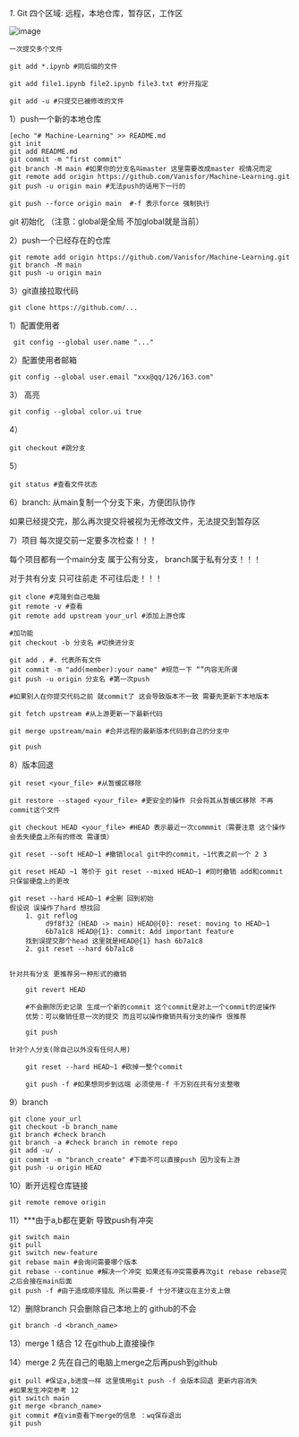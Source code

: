 
*1*. Git 四个区域: 远程，本地仓库，暂存区，工作区

![image](https://github.com/Vanisfor/test/blob/main/1728940033317.png)

```
一次提交多个文件

git add *.ipynb #同后缀的文件

git add file1.ipynb file2.ipynb file3.txt #分开指定

git add -u #只提交已被修改的文件
```

1）push一个新的本地仓库
```
[echo "# Machine-Learning" >> README.md
git init
git add README.md
git commit -m "first commit"
git branch -M main #如果你的分支名叫master 这里需要改成master 视情况而定
git remote add origin https://github.com/Vanisfor/Machine-Learning.git
git push -u origin main #无法push的话用下一行的

git push --force origin main  #-f 表示force 强制执行
```
git 初始化 （注意：global是全局 不加global就是当前）

2）push一个已经存在的仓库
```
git remote add origin https://github.com/Vanisfor/Machine-Learning.git
git branch -M main
git push -u origin main
```
3）git直接拉取代码
```
git clone https://github.com/...
```


1）配置使用者
```
 git config --global user.name "..."
```
2）配置使用者邮箱
```
git config --global user.email "xxx@qq/126/163.com"
```
3） 高亮
```
git config --global color.ui true
```

4）
```
git checkout #跳分支
```
5）

```
git status #查看文件状态
```

6）branch: 从main复制一个分支下来，方便团队协作


如果已经提交完，那么再次提交将被视为无修改文件，无法提交到暂存区

7）项目
每次提交前一定要多次检查！！！

每个项目都有一个main分支 属于公有分支， branch属于私有分支！！！

对于共有分支 只可往前走 不可往后走！！！

```
git clone #克隆到自己电脑
git remote -v #查看
git remote add upstream your_url #添加上游仓库

#加功能
git checkout -b 分支名 #切换进分支

git add . #. 代表所有文件
git commit -m "add(member):your name" #规范一下 “”内容无所谓
git push -u origin 分支名 #第一次push

#如果别人在你提交代码之前 就commit了 这会导致版本不一致 需要先更新下本地版本

git fetch upstream #从上游更新一下最新代码

git merge upstream/main #合并远程的最新版本代码到自己的分支中

git push
```

8）版本回退
```
git reset <your_file> #从暂缓区移除

git restore --staged <your_file> #更安全的操作 只会将其从暂缓区移除 不再commit这个文件

git checkout HEAD <your_file> #HEAD 表示最近一次commmit（需要注意 这个操作会丢失硬盘上所有的修改 需谨慎）

git reset --soft HEAD~1 #撤销local git中的commit，~1代表之前一个 2 3 

git reset HEAD ~1 等价于 git reset --mixed HEAD~1 #同时撤销 add和commit 只保留硬盘上的更改

git reset --hard HEAD~1 #全删 回到初始
假设说 误操作了hard 想找回
	1. git reflog
		 d9f8f32 (HEAD -> main) HEAD@{0}: reset: moving to HEAD~1
		 6b7a1c8 HEAD@{1}: commit: Add important feature
	找到误提交那个head 这里就是HEAD@{1} hash 6b7a1c8
	2. git reset --hard 6b7a1c8


针对共有分支 更推荐另一种形式的撤销

	git revert HEAD 
	
	#不会删除历史记录 生成一个新的commit 这个commit是对上一个commit的逆操作
	优势：可以撤销任意一次的提交 而且可以操作撤销共有分支的操作 很推荐

	git push

针对个人分支(除自己以外没有任何人用)
	
	git reset --hard HEAD~1 #砍掉一整个commit
	
	git push -f #如果想同步到远端 必须使用-f 千万别在共有分支整嗷
```
9）branch
```
git clone your_url
git checkout -b branch_name
git branch #check branch
git branch -a #check branch in remote repo
git add -u/ .
git commit -m "branch_create" #下面不可以直接push 因为没有上游
git push -u origin HEAD
```
10）断开远程仓库链接
```
git remote remove origin
```
11）***由于a,b都在更新 导致push有冲突
```
git switch main
git pull
git switch new-feature
git rebase main #会询问需要哪个版本
git rebase --continue #解决一个冲突 如果还有冲突需要再次git rebase rebase完之后会接在main后面
git push -f #由于造成顺序错乱 所以需要-f 十分不建议在主分支上做
```
12）删除branch 只会删除自己本地上的 github的不会
```
git branch -d <branch_name>
```
13）merge 1 结合 12 在github上直接操作

14）merge 2 先在自己的电脑上merge之后再push到github
```
git pull #保证a,b进度一样 这里慎用git push -f 会版本回退 更新内容消失
#如果发生冲突参考 12
git switch main
git merge <branch_name>
git commit #在vim查看下merge的信息 ：wq保存退出
git push
```